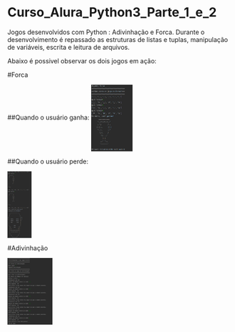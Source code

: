 # Curso_Alura_Python3_Parte_1_e_2
Jogos desenvolvidos com Python : Adivinhação e Forca. Durante o desenvolvimento é repassado as estruturas de listas e tuplas, manipulação de variáveis,  escrita e leitura de arquivos. 

Abaixo é possivel observar os dois jogos em ação:


#Forca


##Quando o usuário ganha:
<img
      align="center"
      height="150em"
      src="https://github.com/RayBasilio123/Curso_Alura_Python3_Parte_1_e_2/blob/main/Forca.png?raw=true"
    />





##Quando o usuário perde:

<img
      align="center"
      height="150em"
      src="https://github.com/RayBasilio123/Curso_Alura_Python3_Parte_1_e_2/blob/main/Fim_de_jogo_Forca.png?raw=true"
    />


#Adivinhação


<img
      align="center"
      height="150em"
      src="https://github.com/RayBasilio123/Curso_Alura_Python3_Parte_1_e_2/blob/main/Adivinhacao.png?raw=true"
    />

